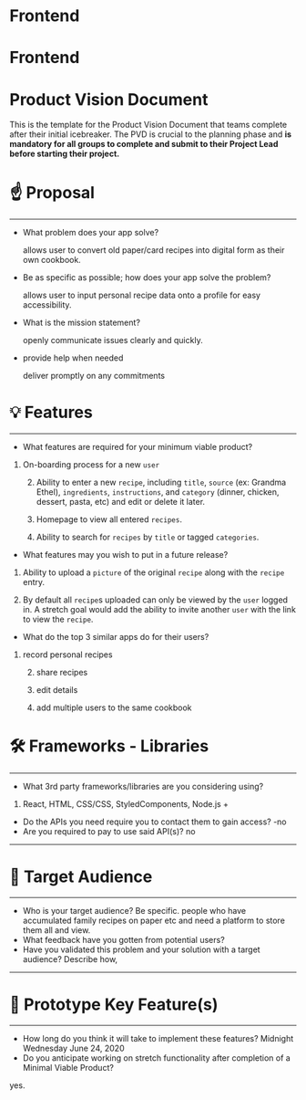 # Frontend

# Frontend

# Product Vision Document

This is the template for the Product Vision Document that teams complete after their initial icebreaker. The PVD is crucial to the planning phase and **is mandatory for all groups to complete and submit to their Project Lead before starting their project.**

# ☝️ Proposal

---

- What problem does your app solve?

  allows user to convert old paper/card recipes into digital form as their own cookbook.

- Be as specific as possible; how does your app solve the problem?

  allows user to input personal recipe data onto a profile for easy accessibility.

- What is the mission statement?

  openly communicate issues clearly and quickly.

- provide help when needed

  deliver promptly on any commitments

# 💡 Features

---

- What features are required for your minimum viable product?

1.  On-boarding process for a new `user`

    2.  Ability to enter a new `recipe`, including `title`, `source` (ex: Grandma Ethel), `ingredients`, `instructions`, and `category` (dinner, chicken, dessert, pasta, etc) and edit or delete it later.

    3.  Homepage to view all entered `recipes`.

    4.  Ability to search for `recipes` by `title` or tagged `categories`.

- What features may you wish to put in a future release?

1.  Ability to upload a `picture` of the original `recipe` along with the `recipe` entry.

2.  By default all `recipe`s uploaded can only be viewed by the `user` logged in. A stretch goal would add the ability to invite another `user` with the link to view the `recipe`.

- What do the top 3 similar apps do for their users?

1. record personal recipes

   2. share recipes

   3. edit details

   4. add multiple users to the same cookbook

# 🛠 Frameworks - Libraries

---

- What 3rd party frameworks/libraries are you considering using?

1. React, HTML, CSS/CSS, StyledComponents, Node.js +

- Do the APIs you need require you to contact them to gain access?
  -no
- Are you required to pay to use said API(s)?
  no

---

# 🎯 Target Audience

---

- Who is your target audience? Be specific.
  people who have accumulated family recipes on paper etc and need a platform to store them all and view.
- What feedback have you gotten from potential users?
- Have you validated this problem and your solution with a target audience? Describe how,

---

# 🔑 Prototype Key Feature(s)

---

- How long do you think it will take to implement these features? Midnight Wednesday June 24, 2020
- Do you anticipate working on stretch functionality after completion of a Minimal Viable Product?

yes.
